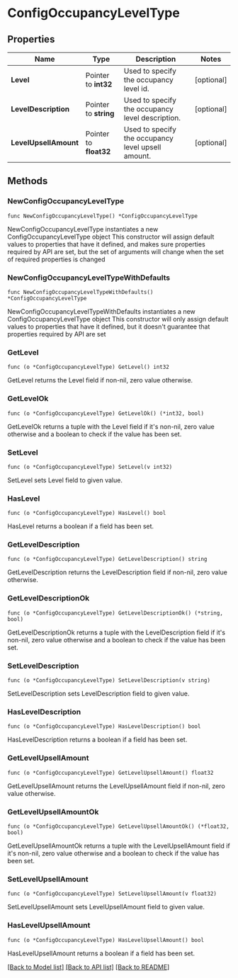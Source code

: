 # ConfigOccupancyLevelType

## Properties

Name | Type | Description | Notes
------------ | ------------- | ------------- | -------------
**Level** | Pointer to **int32** | Used to specify the occupancy level id. | [optional] 
**LevelDescription** | Pointer to **string** | Used to specify the occupancy level description. | [optional] 
**LevelUpsellAmount** | Pointer to **float32** | Used to specify the occupancy level upsell amount. | [optional] 

## Methods

### NewConfigOccupancyLevelType

`func NewConfigOccupancyLevelType() *ConfigOccupancyLevelType`

NewConfigOccupancyLevelType instantiates a new ConfigOccupancyLevelType object
This constructor will assign default values to properties that have it defined,
and makes sure properties required by API are set, but the set of arguments
will change when the set of required properties is changed

### NewConfigOccupancyLevelTypeWithDefaults

`func NewConfigOccupancyLevelTypeWithDefaults() *ConfigOccupancyLevelType`

NewConfigOccupancyLevelTypeWithDefaults instantiates a new ConfigOccupancyLevelType object
This constructor will only assign default values to properties that have it defined,
but it doesn't guarantee that properties required by API are set

### GetLevel

`func (o *ConfigOccupancyLevelType) GetLevel() int32`

GetLevel returns the Level field if non-nil, zero value otherwise.

### GetLevelOk

`func (o *ConfigOccupancyLevelType) GetLevelOk() (*int32, bool)`

GetLevelOk returns a tuple with the Level field if it's non-nil, zero value otherwise
and a boolean to check if the value has been set.

### SetLevel

`func (o *ConfigOccupancyLevelType) SetLevel(v int32)`

SetLevel sets Level field to given value.

### HasLevel

`func (o *ConfigOccupancyLevelType) HasLevel() bool`

HasLevel returns a boolean if a field has been set.

### GetLevelDescription

`func (o *ConfigOccupancyLevelType) GetLevelDescription() string`

GetLevelDescription returns the LevelDescription field if non-nil, zero value otherwise.

### GetLevelDescriptionOk

`func (o *ConfigOccupancyLevelType) GetLevelDescriptionOk() (*string, bool)`

GetLevelDescriptionOk returns a tuple with the LevelDescription field if it's non-nil, zero value otherwise
and a boolean to check if the value has been set.

### SetLevelDescription

`func (o *ConfigOccupancyLevelType) SetLevelDescription(v string)`

SetLevelDescription sets LevelDescription field to given value.

### HasLevelDescription

`func (o *ConfigOccupancyLevelType) HasLevelDescription() bool`

HasLevelDescription returns a boolean if a field has been set.

### GetLevelUpsellAmount

`func (o *ConfigOccupancyLevelType) GetLevelUpsellAmount() float32`

GetLevelUpsellAmount returns the LevelUpsellAmount field if non-nil, zero value otherwise.

### GetLevelUpsellAmountOk

`func (o *ConfigOccupancyLevelType) GetLevelUpsellAmountOk() (*float32, bool)`

GetLevelUpsellAmountOk returns a tuple with the LevelUpsellAmount field if it's non-nil, zero value otherwise
and a boolean to check if the value has been set.

### SetLevelUpsellAmount

`func (o *ConfigOccupancyLevelType) SetLevelUpsellAmount(v float32)`

SetLevelUpsellAmount sets LevelUpsellAmount field to given value.

### HasLevelUpsellAmount

`func (o *ConfigOccupancyLevelType) HasLevelUpsellAmount() bool`

HasLevelUpsellAmount returns a boolean if a field has been set.


[[Back to Model list]](../README.md#documentation-for-models) [[Back to API list]](../README.md#documentation-for-api-endpoints) [[Back to README]](../README.md)



